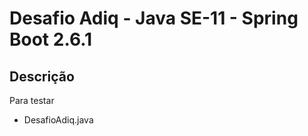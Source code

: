 # Desafio Adiq - Java SE-11 - Spring Boot 2.6.1  

## Descrição

Para testar

 - DesafioAdiq.java
 
